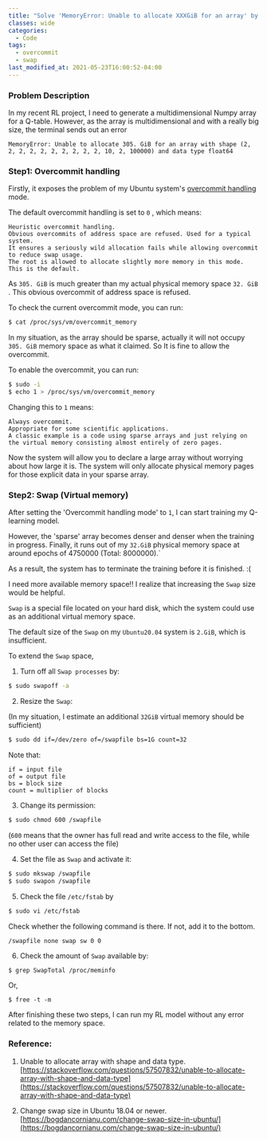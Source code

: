 ```yaml
---
title: "Solve 'MemoryError: Unable to allocate XXXGiB for an array' by setting Overcommit and Swap"
classes: wide
categories:
  - Code
tags:
  - overcommit
  - swap
last_modified_at: 2021-05-23T16:00:52-04:00
---
```

### Problem Description
In my recent RL project, I need to generate a multidimensional Numpy array for a Q-table.
However, as the array is multidimensional and with a really big size,  the terminal sends out an error 

```
MemoryError: Unable to allocate 305. GiB for an array with shape (2, 2, 2, 2, 2, 2, 2, 2, 2, 2, 10, 2, 100000) and data type float64
```

### Step1: Overcommit handling

Firstly, it exposes the problem of my Ubuntu system's [overcommit handling](https://www.kernel.org/doc/Documentation/vm/overcommit-accounting) mode.

The default overcommit handling is set to `0` , which means:

```
Heuristic overcommit handling. 
Obvious overcommits of address space are refused. Used for a typical system. 
It ensures a seriously wild allocation fails while allowing overcommit to reduce swap usage. 
The root is allowed to allocate slightly more memory in this mode. 
This is the default.
```

As ` 305. GiB `  is much greater than my actual physical memory space `32. GiB` . This obvious overcommit of address space is refused.

To check the current overcommit mode, you can run:

```bash
$ cat /proc/sys/vm/overcommit_memory
```

In my situation, as the array should be sparse, actually it will not occupy `305. GiB` memory space as what it claimed.  So It is fine to allow the overcommit. 

To enable the overcommit, you can run:

```bash
$ sudo -i
$ echo 1 > /proc/sys/vm/overcommit_memory
```

Changing this to `1` means:

```
Always overcommit. 
Appropriate for some scientific applications.
A classic example is a code using sparse arrays and just relying on the virtual memory consisting almost entirely of zero pages.
```

Now the system will allow you to declare a large array without worrying about how large it is. The system will only allocate physical memory pages for those explicit data in your sparse array.



### Step2: Swap (Virtual memory)

After setting the 'Overcommit handling mode' to `1`, I can start training my Q-learning model.

However,  the 'sparse' array becomes denser and denser when the training in progress.  Finally, it runs out of my `32.GiB` physical memory space at around epochs of 4750000 (Total: 8000000).`

As a result, the system has to terminate the training before it is finished.   :(

I need more available memory space!! I realize that increasing the `Swap` size would be helpful.

`Swap` is a special file located on your hard disk, which the system could use as an additional virtual memory space.

The default size of the `Swap` on my `Ubuntu20.04` system is `2.GiB`, which is insufficient. 

To extend the `Swap` space, 

1. Turn off all `Swap processes` by:

```bash
$ sudo swapoff -a
```



2. Resize the `Swap`:

(In my situation, I estimate an additional `32GiB` virtual memory should be sufficient)

```bash
$ sudo dd if=/dev/zero of=/swapfile bs=1G count=32
```

Note that:

```
if = input file
of = output file
bs = block size
count = multiplier of blocks
```



3. Change its permission:

```bash
$ sudo chmod 600 /swapfile
```

(`600` means that the owner has full read and write access to the file, while no other user can access the file)



4. Set the file as `Swap` and activate it:

```bash
$ sudo mkswap /swapfile
$ sudo swapon /swapfile
```



5. Check the file `/etc/fstab` by

```bash
$ sudo vi /etc/fstab
```

Check whether the following command is there. If not, add it to the bottom.  

```
/swapfile none swap sw 0 0
```



6. Check the amount of `Swap` available by:

```bash
$ grep SwapTotal /proc/meminfo
```

Or,

```
$ free -t -m
```



After finishing these two steps, I can run my RL model without any error related to the memory space.



### Reference:

1. Unable to allocate array with shape and data type. [https://stackoverflow.com/questions/57507832/unable-to-allocate-array-with-shape-and-data-type](https://stackoverflow.com/questions/57507832/unable-to-allocate-array-with-shape-and-data-type)

2. Change swap size in Ubuntu 18.04 or newer. [https://bogdancornianu.com/change-swap-size-in-ubuntu/](https://bogdancornianu.com/change-swap-size-in-ubuntu/)

